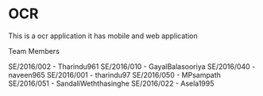 # OCR
This is a ocr application it has mobile and web application


Team Members

SE/2016/002 - Tharindu961
SE/2016/010 - GayalBalasooriya
SE/2016/040 - naveen965
SE/2016/001 - tharindu97
SE/2016/050 - MPsampath
SE/2016/051 - SandaliWeththasinghe
SE/2016/022 - Asela1995
